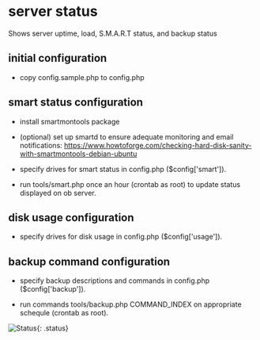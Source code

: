 # server status
 Shows server uptime, load, S.M.A.R.T status, and backup status

## initial configuration

- copy config.sample.php to config.php

## smart status configuration

- install smartmontools package

- (optional) set up smartd to ensure adequate monitoring and email notifications: https://www.howtoforge.com/checking-hard-disk-sanity-with-smartmontools-debian-ubuntu

- specify drives for smart status in config.php ($config['smart']).

- run tools/smart.php once an hour (crontab as root) to update status displayed on ob server.

## disk usage configuration

- specify drives for disk usage in config.php ($config['usage']).

## backup command configuration

- specify backup descriptions and commands in config.php ($config['backup']).

- run commands tools/backup.php COMMAND_INDEX on appropriate schequle (crontab as root).

![ Status](img/status.png ){: .status}
